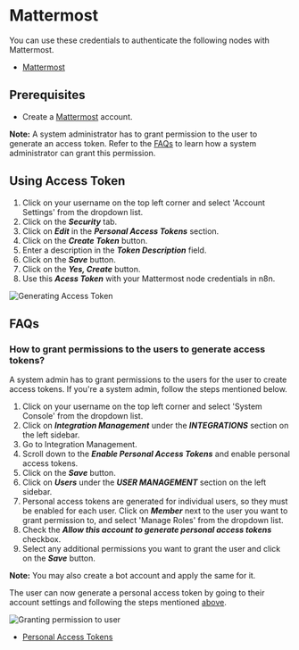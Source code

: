 # Mattermost

You can use these credentials to authenticate the following nodes with Mattermost.
- [Mattermost](/workflow/integrations/nodes/n8n-nodes-base.mattermost/)

## Prerequisites

- Create a [Mattermost](https://www.mattermost.com/) account.

**Note:** A system administrator has to grant permission to the user to generate an access token. Refer to the [FAQs](#_1-how-to-grant-permissions-to-the-users-to-generate-access-tokens) to learn how a system administrator can grant this permission.

## Using Access Token

1. Click on your username on the top left corner and select 'Account Settings' from the dropdown list.
2. Click on the ***Security*** tab.
3. Click on ***Edit*** in the ***Personal Access Tokens*** section.
4. Click on the ***Create Token*** button.
5. Enter a description in the ***Token Description*** field.
6. Click on the ***Save*** button.
7. Click on the ***Yes, Create*** button.
8. Use this ***Acess Token*** with your Mattermost node credentials in n8n.

![Generating Access Token](/_images/integrations/credentials/mattermost/using-access-token.gif)

## FAQs

### How to grant permissions to the users to generate access tokens?

A system admin has to grant permissions to the users for the user to create access tokens. If you're a system admin, follow the steps mentioned below.

1. Click on your username on the top left corner and select 'System Console' from the dropdown list.
2. Click on ***Integration Management*** under the ***INTEGRATIONS*** section on the left sidebar.
3. Go to Integration Management.
4. Scroll down to the ***Enable Personal Access Tokens*** and enable personal access tokens.
5. Click on the ***Save*** button.
6. Click on ***Users*** under the ***USER MANAGEMENT*** section on the left sidebar.
7. Personal access tokens are generated for individual users, so they must be enabled for each user. Click on ***Member*** next to the user you want to grant permission to, and select 'Manage Roles' from the dropdown list.
8. Check the ***Allow this account to generate personal access tokens*** checkbox.
9. Select any additional permissions you want to grant the user and click on the ***Save*** button.

**Note:** You may also create a bot account and apply the same for it.

The user can now generate a personal access token by going to  their account settings and following the steps mentioned [above](#using-access-token).

![Granting permission to user](/_images/integrations/credentials/mattermost/granting-permission.gif)



- [Personal Access Tokens](https://docs.mattermost.com/developer/personal-access-tokens.html)
